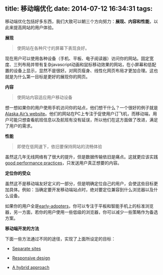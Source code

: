 title: 移动端优化
date: 2014-07-12 16:34:31
tags:
---

移动端优化包括好多东西，我们大致可以朝三个方向努力：__展现、内容和性能__，以此来提高网站的用户体验。

__展现__

>使网站在各种尺寸的屏幕下表现良好。

现在用户可以使用各种设备（手机、平板、电子阅读器）访问你的网站。固定宽度、三列布局并带有复杂javascript动画和鼠标移动效果的网站，在小屏幕和低配置的设备上显示，显然不是很好。对网页瘦身、线性化网页布局才更加合理。这也就是为什么第一目标是更好的展现你的网页。

__内容__

>使网站内容适应用户移动设备

想一想如果你的用户使用手机访问你的站点，他们想干什么？一个很好的例子就是[Alaska Air’s website](http://www.alaskaair.com/)。他们的网站在PC上专注于促使用户订飞机，而移动端，用户可能只想查看航班信息以及航班有没有延误，所以他们在这方面做了改进，满足了用户的需求。

__性能__

>即使在低网速下，依旧要保持网站的流畅体验

<!-- more -->

虽然这几年无线网络有了很大的提升，但是数据传输依旧是痛点。这就更应该实践[good performance practices](http://developer.yahoo.com/performance/rules.html)，只发送用户真正想要的内容。

__定位你的受众__

虽然这不是移动端友好定义的一部分，但是明确定位自己的用户，会使这些目标更加具体。例如：当确定要开发移动端站点时，绝对要定位兼容到什么浏览器以及什么设备。

如果你的用户全是[early-adopters](http://searchservervirtualization.techtarget.com/definition/early-adopter)，你可以专注于平板和智能手机上的标准浏览器，另一方面，若你的用户使用一些低级的浏览器，你可以减少一些策略作为备选方案。

__移动端开发的方法__

下面一些方法通过不同的途径，实现了上面所设定的目标：

*	[Separate sites](https://developer.mozilla.org/en/Web_development/Mobile/Separate_sites)

*	[Responsive design](https://developer.mozilla.org/en/Web_development/Mobile/Responsive_design)

*	[A hybrid approach](https://developer.mozilla.org/en/Web_development/Mobile/A_hybrid_approach)




